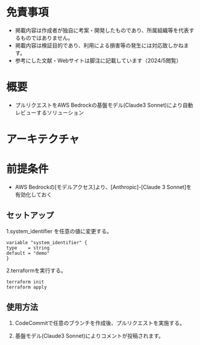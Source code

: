 # 免責事項

  - 掲載内容は作成者が独自に考案・開発したものであり、所属組織等を代表するものではありません。
  - 掲載内容は検証目的であり、利用による損害等の発生には対応致しかねます。
  - 参考にした文献・Webサイトは脚注に記載しています（2024/5閲覧）

# 概要

  - プルリクエストをAWS Bedrockの基盤モデル(Claude3 Sonnet)により自動レビューするソリューション
　
# アーキテクチャ

# 前提条件

 - AWS Bedrockの[モデルアクセス]より、[Anthropic]-[Claude 3 Sonnet]を有効化しておく

## セットアップ

1.system_identifier を任意の値に変更する。

  ```
  variable "system_identifier" {
  type    = string
  default = "demo"
  }
  ```
  
2.terraformを実行する。

 ```
 terraform init
 terraform apply
 ```


## 使用方法

1. CodeCommitで任意のブランチを作成後、プルリクエストを実施する。

2. 基盤モデル(Claude3 Sonnet)によりコメントが投稿されます。

